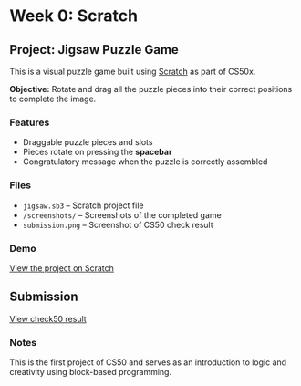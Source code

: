 # Week 0: Scratch

## Project: Jigsaw Puzzle Game

This is a visual puzzle game built using [Scratch](https://scratch.mit.edu/) as part of CS50x.

**Objective:** Rotate and drag all the puzzle pieces into their correct positions to complete the image.

### Features

- Draggable puzzle pieces and slots  
- Pieces rotate on pressing the **spacebar**  
- Congratulatory message when the puzzle is correctly assembled

### Files

- `jigsaw.sb3` – Scratch project file  
- `/screenshots/` – Screenshots of the completed game  
- `submission.png` – Screenshot of CS50 check result

### Demo

[View the project on Scratch](https://scratch.mit.edu/projects/1157898652/)

## Submission
[View check50 result](https://submit.cs50.io/check50/c05a8f8964d304591e213e5e74421de5122a77d8)

### Notes

This is the first project of CS50 and serves as an introduction to logic and creativity using block-based programming.<br>
